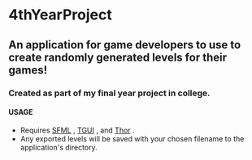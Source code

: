 # 4thYearProject
## An application for game developers to use to create randomly generated levels for their games!
### Created as part of my final year project in college.

#### USAGE
* Requires [SFML](https://www.sfml-dev.org/) , [TGUI](https://tgui.eu/) , and [Thor](https://bromeon.ch/libraries/thor/index.html) .
* Any exported levels will be saved with your chosen filename to the application's directory.
